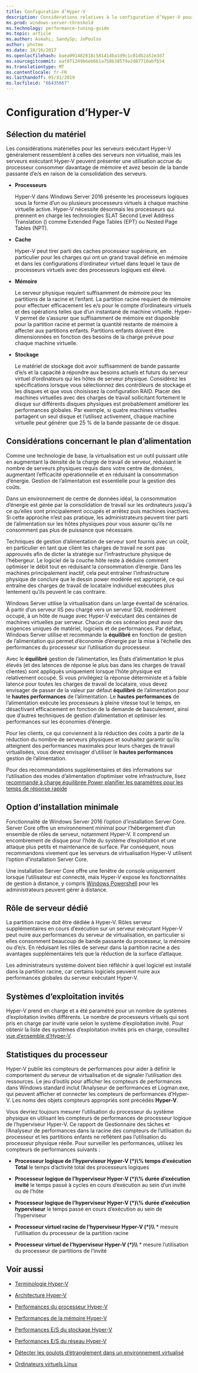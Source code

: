 ```yaml
---
title: Configuration d’Hyper-V
description: Considérations relatives à la configuration d’Hyper-V pour le réglage des performances
ms.prod: windows-server-threshold
ms.technology: performance-tuning-guide
ms.topic: article
ms.author: Asmahi; SandySp; JoPoulso
author: phstee
ms.date: 10/16/2017
ms.openlocfilehash: baea091482818c581414ba1d9c1c01db2a52e3d7
ms.sourcegitcommit: eaf071249b6eb6b1a758b38579a2d87710abfb54
ms.translationtype: MT
ms.contentlocale: fr-FR
ms.lasthandoff: 05/31/2019
ms.locfileid: "66435667"
---
```

# <a name="hyper-v-configuration"></a>Configuration d’Hyper-V

## <a name="hardware-selection"></a>Sélection du matériel

Les considérations matérielles pour les serveurs exécutant Hyper-V généralement ressemblent à celles des serveurs non virtualisé, mais les serveurs exécutant Hyper-V peuvent présenter une utilisation accrue du processeur consommer davantage de mémoire et avez besoin de la bande passante d’e/s en raison de la consolidation des serveurs.

-   **Processeurs**

    Hyper-V dans Windows Server 2016 présente les processeurs logiques sous la forme d’un ou plusieurs processeurs virtuels à chaque machine virtuelle active. Hyper-V nécessite désormais les processeurs qui prennent en charge les technologies SLAT Second Level Address Translation () comme Extended Page Tables (EPT) ou Nested Page Tables (NPT).

-   **Cache**

    Hyper-V peut tirer parti des caches processeur supérieure, en particulier pour les charges qui ont un grand travail définie en mémoire et dans les configurations d’ordinateur virtuel dans lequel le taux de processeurs virtuels avec des processeurs logiques est élevé.

-   **Mémoire**

    Le serveur physique requiert suffisamment de mémoire pour les partitions de la racine et l’enfant. La partition racine requiert de mémoire pour effectuer efficacement les e/s pour le compte d’ordinateurs virtuels et des opérations telles que d’un instantané de machine virtuelle. Hyper-V permet de s’assurer que suffisamment de mémoire est disponible pour la partition racine et permet la quantité restante de mémoire à affecter aux partitions enfants. Partitions enfants doivent être dimensionnées en fonction des besoins de la charge prévue pour chaque machine virtuelle.

-   **Stockage**

    Le matériel de stockage doit avoir suffisamment de bande passante d’e/s et la capacité à répondre aux besoins actuels et futurs du serveur virtuel d’ordinateurs qui les hôtes de serveur physique. Considérez les spécifications lorsque vous sélectionnez des contrôleurs de stockage et les disques et que vous choisissez la configuration RAID. Placer des machines virtuelles avec des charges de travail sollicitant fortement le disque sur différents disques physiques est probablement améliorer les performances globales. Par exemple, si quatre machines virtuelles partagent un seul disque et l’utilisez activement, chaque machine virtuelle peut générer que 25 % de la bande passante de ce disque.

## <a name="power-plan-considerations"></a>Considérations concernant le plan d’alimentation

Comme une technologie de base, la virtualisation est un outil puissant utile en augmentant la densité de la charge de travail de serveur, réduisant le nombre de serveurs physiques requis dans votre centre de données, augmentant l’efficacité opérationnelle et en réduisant la consommation d’énergie. Gestion de l’alimentation est essentielle pour la gestion des coûts. 

Dans un environnement de centre de données idéal, la consommation d’énergie est gérée par la consolidation de travail sur les ordinateurs jusqu'à ce qu’elles sont principalement occupés et arrêtez puis machines inactives. Si cette approche n’est pas pratique, les administrateurs peuvent tirer parti de l’alimentation sur les hôtes physiques pour vous assurer qu’ils ne consomment pas plus de puissance que nécessaire. 

Techniques de gestion d’alimentation de serveur sont fournis avec un coût, en particulier en tant que client les charges de travail ne sont pas approuvés afin de dicter la stratégie sur l’infrastructure physique de l’hébergeur. Le logiciel de la couche hôte reste à déduire comment optimiser le débit tout en réduisant la consommation d’énergie. Dans les machines principalement inactif, cela peut entraîner l’infrastructure physique de conclure que le dessin power modérée est approprié, ce qui entraîne des charges de travail de locataire individuel exécutées plus lentement qu’ils peuvent le cas contraire.

Windows Server utilise la virtualisation dans un large éventail de scénarios. À partir d’un serveur IIS peu chargé vers un serveur SQL modérément occupé, à un hôte de nuage avec Hyper-V exécutant des centaines de machines virtuelles par serveur. Chacun de ces scénarios peut avoir des exigences uniques de matériel, logiciels et de performances. Par défaut, Windows Server utilise et recommande la **équilibré** en fonction de gestion de l’alimentation qui permet d’économie d’énergie par la mise à l’échelle des performances du processeur sur l’utilisation du processeur.

Avec le **équilibré** gestion de l’alimentation, les États d’alimentation le plus élevés (et des latences de réponse le plus bas dans les charges de travail clientes) sont appliqués uniquement lorsque l’hôte physique est relativement occupé. Si vous privilégiez la réponse déterministe et à faible latence pour toutes les charges de travail de locataire, vous devez envisager de passer de la valeur par défaut **équilibré** de l’alimentation pour le **hautes performances** de l’alimentation. Le **hautes performances** de l’alimentation exécute les processeurs à pleine vitesse tout le temps, en désactivant efficacement en fonction de la demande de basculement, ainsi que d’autres techniques de gestion d’alimentation et optimiser les performances sur les économies d’énergie.

Pour les clients, ce qui conviennent à la réduction des coûts à partir de la réduction du nombre de serveurs physiques et souhaitez garantir qu’ils atteignent des performances maximales pour leurs charges de travail virtualisées, vous devez envisager d’utiliser le **hautes performances** gestion de l’alimentation.

Pour des recommandations supplémentaires et des informations sur l’utilisation des modes d’alimentation d’optimiser votre infrastructure, lisez [recommandé à charge équilibrée Power planifier les paramètres pour les temps de réponse rapide](../../hardware/power/recommended-balanced-plan-parameters.md)



## <a name="server-core-installation-option"></a>Option d’installation minimale

Fonctionnalité de Windows Server 2016 l’option d’installation Server Core. Server Core offre un environnement minimal pour l’hébergement d’un ensemble de rôles de serveur, notamment Hyper-V. Il comprend un encombrement de disque pour l’hôte du système d’exploitation et une attaque plus petits et maintenance de surface. Par conséquent, nous recommandons vivement que les serveurs de virtualisation Hyper-V utilisent l’option d’installation Server Core.

Une installation Server Core offre une fenêtre de console uniquement lorsque l’utilisateur est connecté, mais Hyper-V expose les fonctionnalités de gestion à distance, y compris [Windows Powershell](https://technet.microsoft.com/library/hh848559.aspx) pour les administrateurs peuvent gérer à distance.

## <a name="dedicated-server-role"></a>Rôle de serveur dédié

La partition racine doit être dédiée à Hyper-V. Rôles serveur supplémentaires en cours d’exécution sur un serveur exécutant Hyper-V peut nuire aux performances du serveur de virtualisation, en particulier si elles consomment beaucoup de bande passante du processeur, la mémoire ou d’e/s. En réduisant les rôles de serveur dans la partition racine a des avantages supplémentaires tels que la réduction de la surface d’attaque.

Les administrateurs système doivent bien réfléchir à quel logiciel est installé dans la partition racine, car certains logiciels peuvent nuire aux performances globales du serveur exécutant Hyper-V.

## <a name="guest-operating-systems"></a>Systèmes d’exploitation invités

Hyper-V prend en charge et a été paramétré pour un nombre de systèmes d’exploitation invités différents. Le nombre de processeurs virtuels qui sont pris en charge par invité varie selon le système d’exploitation invité. Pour obtenir la liste des systèmes d’exploitation invités pris en charge, consultez [vue d’ensemble d’Hyper-V](https://technet.microsoft.com/library/hh831531.aspx).

## <a name="cpu-statistics"></a>Statistiques du processeur

Hyper-V publie les compteurs de performances pour aider à définir le comportement du serveur de virtualisation et de signaler l’utilisation des ressources. Le jeu d’outils pour afficher les compteurs de performances dans Windows standard inclut l’Analyseur de performances et Logman.exe, qui peuvent afficher et connecter les compteurs de performances d’Hyper-V. Les noms des objets compteurs appropriés sont précédés **Hyper-V**.

Vous devriez toujours mesurer l’utilisation du processeur du système physique en utilisant les compteurs de performances de processeur logique de l’hyperviseur Hyper-V. Ce rapport de Gestionnaire des tâches et l’Analyseur de performances dans la racine des compteurs de l’utilisation du processeur et les partitions enfants ne reflètent pas l’utilisation du processeur physique réelle. Pour surveiller les performances, utilisez les compteurs de performances suivants :

- **Processeur logique de l’hyperviseur Hyper-V (\*)\\% temps d’exécution Total** le temps d’activité total des processeurs logiques

- **Processeur logique de l’hyperviseur Hyper-V (\*)\\% durée d’exécution invité** le temps passé à cycles en cours d’exécution au sein d’un invité ou de l’hôte

- **Processeur logique de l’hyperviseur Hyper-V (\*)\\% durée d’exécution hyperviseur** le temps passé en cours d’exécution au sein de l’hyperviseur

- **Processeur virtuel racine de l’hyperviseur Hyper-V (\*)\\\\** * mesure l’utilisation du processeur de la partition racine

- **Processeur virtuel de l’hyperviseur Hyper-V (\*)\\\\** * mesure l’utilisation du processeur de partitions de l’invité


## <a name="see-also"></a>Voir aussi

-   [Terminologie Hyper-V](terminology.md)

-   [Architecture Hyper-V](architecture.md)

-   [Performances du processeur Hyper-V](processor-performance.md)

-   [Performances de la mémoire Hyper-V](memory-performance.md)

-   [Performances E/S du stockage Hyper-V](storage-io-performance.md)

-   [Performances E/S du réseau Hyper-V](network-io-performance.md)

-   [Détecter les goulots d’étranglement dans un environnement virtualisé](detecting-virtualized-environment-bottlenecks.md)

-   [Ordinateurs virtuels Linux](linux-virtual-machine-considerations.md)
